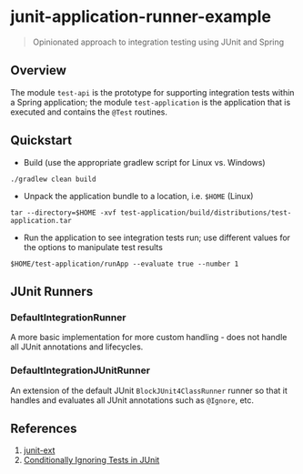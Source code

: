 # junit-application-runner-example

> Opinionated approach to integration testing using JUnit and Spring

## Overview

The module `test-api` is the prototype for supporting integration tests within a Spring application; the module `test-application` is the application that is executed and contains the `@Test` routines.

## Quickstart

- Build (use the appropriate gradlew script for Linux vs. Windows)

```
./gradlew clean build
```

- Unpack the application bundle to a location, i.e. `$HOME` (Linux)

```
tar --directory=$HOME -xvf test-application/build/distributions/test-application.tar
```

- Run the application to see integration tests run; use different values for the options to manipulate test results

```
$HOME/test-application/runApp --evaluate true --number 1
```

## JUnit Runners

### DefaultIntegrationRunner

A more basic implementation for more custom handling - does not handle all JUnit annotations and lifecycles.

### DefaultIntegrationJUnitRunner

An extension of the default JUnit `BlockJUnit4ClassRunner` runner so that it handles and evaluates all JUnit annotations such as `@Ignore`, etc.

## References

1. [junit-ext](https://code.google.com/archive/p/junit-ext/)
2. [Conditionally Ignoring Tests in JUnit](https://stackoverflow.com/questions/1689242/conditionally-ignoring-tests-in-junit-4)